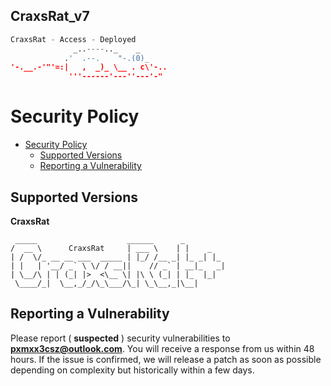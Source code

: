 ## CraxsRat_v7
```python
CraxsRat - Access - Deployed
              _..----.._    _
            .'  .--.    "-.(0)_
'-.__.-'"'=:|   ,  _)_ \__ . c\'-..
             '''------'---''---'-"
```

# Security Policy
- [Security Policy](https://github.com/pxcs/craxsrat_v7/)
  - [Supported Versions](pxmxx3csz@outlook.com)
  - [Reporting a Vulnerability](pxmxx3csz@outlook.com)

## Supported Versions

**CraxsRat**
```shell
 _____                    ______      _         
/  __ \      CraxsRat     | ___ \    | |    _   
| /  \/_ __ __ ___  _____ | |_/ /__ _| |_ _| |_ 
| |   | '__/ _` \ \/ / __||    // _` | __|_   _|
| \__/\ | | (_| |>  <\__ \| |\ \ (_| | |_  |_|  
 \____/_|  \__,_/_/\_\___/\_| \_\__,_|\__|                                                      
```

## Reporting a Vulnerability

Please report ( **suspected** ) security vulnerabilities to
**[pxmxx3csz@outlook.com](pxmxx3csz@outlook.com)**. You will receive a response from
us within 48 hours. If the issue is confirmed, we will release a patch as soon
as possible depending on complexity but historically within a few days.
